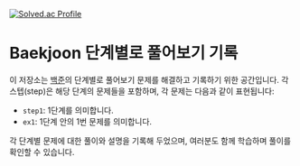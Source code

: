 [![Solved.ac Profile](http://mazassumnida.wtf/api/v2/generate_badge?boj=백준아이디)](https://solved.ac/disney1026/)
# Baekjoon 단계별로 풀어보기 기록

이 저장소는 [백준](https://www.acmicpc.net/)의 단계별로 풀어보기 문제를 해결하고 기록하기 위한 공간입니다. 각 스텝(step)은 해당 단계의 문제들을 포함하며, 각 문제는 다음과 같이 표현됩니다:

- `step1`: 1단계를 의미합니다.
- `ex1`: 1단계 안의 1번 문제를 의미합니다.

각 단계별 문제에 대한 풀이와 설명을 기록해 두었으며, 여러분도 함께 학습하며 풀이를 확인할 수 있습니다. 
